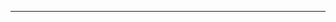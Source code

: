 <!--
CO_OP_TRANSLATOR_METADATA:
{
  "original_hash": "661bbc8e2592ebbb96aa84b1462f5755",
  "translation_date": "2025-08-28T19:55:36+00:00",
  "source_file": "03-CoreGenerativeAITechniques/README.md",
  "language_code": "br"
}
-->


---

